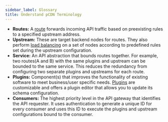 ```yaml
---
sidebar_label: Glossary
title: Understand pCDN Terminology
---
```


- **Routes:** A [route](./01-getting-started/index.md#step-1-configuring-a-route) forwards incoming API traffic based on preexisting rules to a specified upstream address. 
- **Upstream:** These are target backend nodes for routes. They also perform [load balancing](./01-getting-started/index.md#step-2-set-up-load-balancing) on a set of nodes according to predefined rules set during the upstream configuration.
- **Service:** An API abstraction that bounds routes together. For example, two routes(A and B) with the same plugins and upstream can be bounded to the same service. This reduces the redundancy from configuring two separate plugins and upstreams for each route.
- **Plugins:** Component(s) that improves the functionality of existing software to meet business/user specific needs. [Plugins](./04-plugins/index.md) are customizable and offers a plugin editor that allows you to update its schema configuration.
- **Consumers:** The highest priority level in the API gateway that identifies the API requester. It uses authentication to generate a unique ID for every consumer and uses this ID to execute the plugins and upstream configurations bound to the consumer.